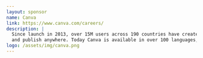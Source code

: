```yaml
---
layout: sponsor
name: Canva
link: https://www.canva.com/careers/
description: |
  Since launch in 2013, over 15M users across 190 countries have created over 1B designs on the intuitive Canva platform, empowering users to design anything
  and publish anywhere. Today Canva is available in over 100 languages, and accessible on desktop, iOS and Android.
logo: /assets/img/canva.png
---
```

